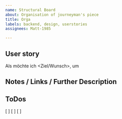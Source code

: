 ```yaml
---
name: Structural Board
about: Organisation of journeyman's piece
title: Orga
labels: backend, design, userstories
assignees: Matt-1985

---
```


## User story

Als <Rolle> möchte ich <Ziel/Wunsch>, um <Nutzen>

## Notes / Links / Further Description


## ToDos

[ ] 
[ ] 
[ ]
